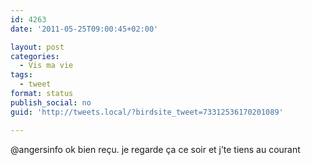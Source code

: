 ```yaml
---
id: 4263
date: '2011-05-25T09:00:45+02:00'

layout: post
categories:
  - Vis ma vie
tags:
  - tweet
format: status
publish_social: no
guid: 'http://tweets.local/?birdsite_tweet=73312536170201089'

---
```


@angersinfo ok bien reçu. je regarde ça ce soir et j’te tiens au courant
